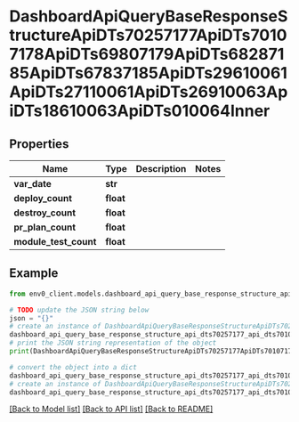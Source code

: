 # DashboardApiQueryBaseResponseStructureApiDTs70257177ApiDTs70107178ApiDTs69807179ApiDTs68287185ApiDTs67837185ApiDTs29610061ApiDTs27110061ApiDTs26910063ApiDTs18610063ApiDTs010064Inner


## Properties

Name | Type | Description | Notes
------------ | ------------- | ------------- | -------------
**var_date** | **str** |  | 
**deploy_count** | **float** |  | 
**destroy_count** | **float** |  | 
**pr_plan_count** | **float** |  | 
**module_test_count** | **float** |  | 

## Example

```python
from env0_client.models.dashboard_api_query_base_response_structure_api_dts70257177_api_dts70107178_api_dts69807179_api_dts68287185_api_dts67837185_api_dts29610061_api_dts27110061_api_dts26910063_api_dts18610063_api_dts010064_inner import DashboardApiQueryBaseResponseStructureApiDTs70257177ApiDTs70107178ApiDTs69807179ApiDTs68287185ApiDTs67837185ApiDTs29610061ApiDTs27110061ApiDTs26910063ApiDTs18610063ApiDTs010064Inner

# TODO update the JSON string below
json = "{}"
# create an instance of DashboardApiQueryBaseResponseStructureApiDTs70257177ApiDTs70107178ApiDTs69807179ApiDTs68287185ApiDTs67837185ApiDTs29610061ApiDTs27110061ApiDTs26910063ApiDTs18610063ApiDTs010064Inner from a JSON string
dashboard_api_query_base_response_structure_api_dts70257177_api_dts70107178_api_dts69807179_api_dts68287185_api_dts67837185_api_dts29610061_api_dts27110061_api_dts26910063_api_dts18610063_api_dts010064_inner_instance = DashboardApiQueryBaseResponseStructureApiDTs70257177ApiDTs70107178ApiDTs69807179ApiDTs68287185ApiDTs67837185ApiDTs29610061ApiDTs27110061ApiDTs26910063ApiDTs18610063ApiDTs010064Inner.from_json(json)
# print the JSON string representation of the object
print(DashboardApiQueryBaseResponseStructureApiDTs70257177ApiDTs70107178ApiDTs69807179ApiDTs68287185ApiDTs67837185ApiDTs29610061ApiDTs27110061ApiDTs26910063ApiDTs18610063ApiDTs010064Inner.to_json())

# convert the object into a dict
dashboard_api_query_base_response_structure_api_dts70257177_api_dts70107178_api_dts69807179_api_dts68287185_api_dts67837185_api_dts29610061_api_dts27110061_api_dts26910063_api_dts18610063_api_dts010064_inner_dict = dashboard_api_query_base_response_structure_api_dts70257177_api_dts70107178_api_dts69807179_api_dts68287185_api_dts67837185_api_dts29610061_api_dts27110061_api_dts26910063_api_dts18610063_api_dts010064_inner_instance.to_dict()
# create an instance of DashboardApiQueryBaseResponseStructureApiDTs70257177ApiDTs70107178ApiDTs69807179ApiDTs68287185ApiDTs67837185ApiDTs29610061ApiDTs27110061ApiDTs26910063ApiDTs18610063ApiDTs010064Inner from a dict
dashboard_api_query_base_response_structure_api_dts70257177_api_dts70107178_api_dts69807179_api_dts68287185_api_dts67837185_api_dts29610061_api_dts27110061_api_dts26910063_api_dts18610063_api_dts010064_inner_from_dict = DashboardApiQueryBaseResponseStructureApiDTs70257177ApiDTs70107178ApiDTs69807179ApiDTs68287185ApiDTs67837185ApiDTs29610061ApiDTs27110061ApiDTs26910063ApiDTs18610063ApiDTs010064Inner.from_dict(dashboard_api_query_base_response_structure_api_dts70257177_api_dts70107178_api_dts69807179_api_dts68287185_api_dts67837185_api_dts29610061_api_dts27110061_api_dts26910063_api_dts18610063_api_dts010064_inner_dict)
```
[[Back to Model list]](../README.md#documentation-for-models) [[Back to API list]](../README.md#documentation-for-api-endpoints) [[Back to README]](../README.md)


